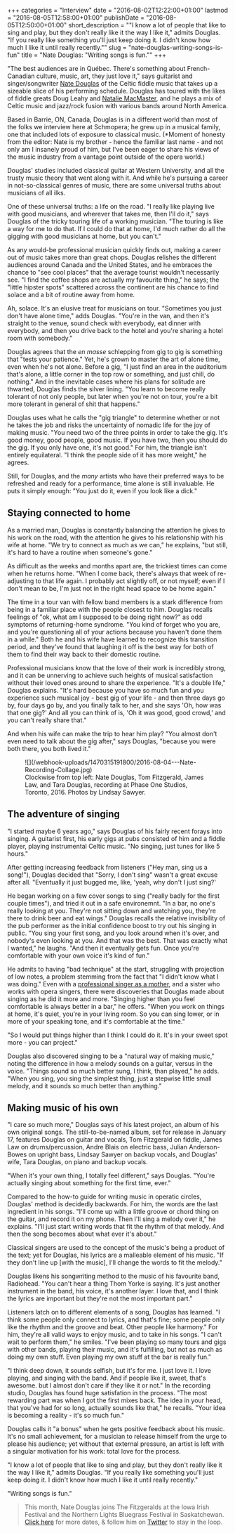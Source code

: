 +++
categories = "Interview"
date = "2016-08-02T12:22:00+01:00"
lastmod = "2016-08-05T12:58:00+01:00"
publishDate = "2016-08-05T12:50:00+01:00"
short_description = "\"I know a lot of people that like to sing and play, but they don't really like it the way I like it,\" admits Douglas. \"If you really like something you'll just keep doing it. I didn't know how much I like it until really recently.\""
slug = "nate-douglas-writing-songs-is-fun"
title = "Nate Douglas: &quot;Writing songs is fun.&quot;"
+++

"The best audiences are in Québec. There's something about French-Canadian culture, music, art, they just love it," says guitarist and singer/songwriter [Nate Douglas](http://www.natedouglasguitar.com/) of the Celtic fiddle music that takes up a sizeable slice of his performing schedule. Douglas has toured with the likes of fiddle greats Doug Leahy and [Natalie MacMaster](http://www.nataliemacmaster.com/), and he plays a mix of Celtic music and jazz/rock fusion with various bands around North America.

Based in Barrie, ON, Canada, Douglas is in a different world than most of the folks we interview here at Schmopera; he grew up in a musical family, one that included lots of exposure to classical music. (\*Moment of honesty from the editor: Nate is my brother - hence the familiar last name - and not only am I insanely proud of him, but I've been eager to share his views of the music industry from a vantage point outside of the opera world.)

Douglas' studies included classical guitar at Western University, and all the trusty music theory that went along with it. And while he's pursuing a career in not-so-classical genres of music, there are some universal truths about musicians of all ilks.

One of these universal truths: a life on the road. "I really like playing live with good musicians, and wherever that takes me, then I'll do it," says Douglas of the tricky touring life of a working musician. "The touring is like a way for me to do that. If I could do that at home, I'd much rather do all the gigging with good musicians at home, but you can't."

As any would-be professional musician quickly finds out, making a career out of music takes more than great chops. Douglas relishes the different audiences around Canada and the United States, and he embraces the chance to "see cool places" that the average tourist wouldn't necessarily see. "I find the coffee shops are actually my favourite thing," he says; the "little hipster spots" scattered across the continent are his chance to find solace and a bit of routine away from home.

Ah, solace. It's an elusive treat for musicians on tour. "Sometimes you just don't have alone time," adds Douglas. "You're in the van, and then it's straight to the venue, sound check with everybody, eat dinner with everybody, and then you drive back to the hotel and you're sharing a hotel room with somebody."

Douglas agrees that the *en masse* schlepping from gig to gig is something that "tests your patience." Yet, he's grown to master the art of alone time, even when he's not alone. Before a gig, "I just find an area in the auditorium that's alone, a little corner in the top row or something, and just chill, do nothing." And in the inevitable cases where his plans for solitude are thwarted, Douglas finds the silver lining. "You learn to become really tolerant of not only people, but later when you're not on tour, you're a bit more tolerant in general of shit that happens."

Douglas uses what he calls the "gig triangle" to determine whether or not he takes the job and risks the uncertainty of nomadic life for the joy of making music. "You need two of the three points in order to take the gig. It's good money, good people, good music. If you have two, then you should do the gig. If you only have one, it's not good." For him, the triangle isn't entirely equilateral. "I think the people side of it has more weight," he agrees. 

Still, for Douglas, and the *many* artists who have their preferred ways to be refreshed and ready for a performance, time alone is still invaluable. He puts it simply enough: "You just do it, even if you look like a dick."

## Staying connected to home

As a married man, Douglas is constantly balancing the attention he gives to his work on the road, with the attention he gives to his relationship with his wife at home. "We try to connect as much as we can," he explains, "but still, it's hard to have a routine when someone's gone."

As difficult as the weeks and months apart are, the trickiest times can come when he returns home. "When I come back, there's always that week of re-adjusting to that life again. I probably act slightly off, or not myself; even if I don't mean to be, I'm just not in the right head space to be home again." 

The time in a tour van with fellow band members is a stark difference from being in a familiar place with the people closest to him. Douglas recalls feelings of "ok, what am I supposed to be doing right now?" as odd symptoms of returning-home syndrome. "You kind of forget who you are, and you're questioning all of your actions because you haven't done them in a while." Both he and his wife have learned to recognize this transition period, and they've found that laughing it off is the best way for both of them to find their way back to their domestic routine. 

Professional musicians know that the love of their work is incredibly strong, and it can be unnerving to achieve such heights of musical satisfaction without their loved ones around to share the experience. "It's a double life," Douglas explains. "It's hard because you have so much fun and you experience such musical joy - best gig of your life - and then three days go by, four days go by, and you finally talk to her, and she says 'Oh, how was that one gig?' And all you can think of is, 'Oh it was good, good crowd,' and you can't really share that."

And when his wife can make the trip to hear him play? "You almost don't even need to talk about the gig after," says Douglas, "because you were both there, you both lived it."

<figure data-type="image">
![](/webhook-uploads/1470315191800/2016-08-04---Nate-Recording-Collage.jpg)
<figcaption>Clockwise from top left: Nate Douglas, Tom Fitzgerald, James Law, and Tara Douglas, recording at Phase One Studios, Toronto, 2016. Photos by Lindsay Sawyer.</figcaption>
</figure>

## The adventure of singing

"I started maybe 6 years ago," says Douglas of his fairly recent forays into singing. A guitarist first, his early gigs at pubs consisted of him and a fiddle player, playing instrumental Celtic music. "No singing, just tunes for like 5 hours."

After getting increasing feedback from listeners ("Hey man, sing us a song!"), Douglas decided that "Sorry, I don't sing" wasn't a great excuse after all. "Eventually it just bugged me, like, 'yeah, why don't I just sing?'

He began working on a few cover songs to sing ("really badly for the first couple times"), and tried it out in a safe environemnt. "In a bar, no one's really looking at you. They're not sitting down and watching you, they're there to drink beer and eat wings." Douglas recalls the relative invisibility of the pub performer as the initial confidence boost to try out his singing in public. "You sing your first song, and you look around when it's over, and nobody's even looking at you. And that was the best. That was exactly what I wanted," he laughs. "And then it eventually gets fun. Once you're comfortable with your own voice it's kind of fun."

He admits to having "bad technique" at the start, struggling with projection of low notes, a problem stemming from the fact that "I didn't know what I was doing."
Even with a [professional singer as a mother](/talking-with-voice-teachers-or-meet-my-mother/), and a sister who works with opera singers, there were discoveries that Douglas made about singing as he did it more and more. "Singing higher than you feel comfortable is always better in a bar," he offers. "When you work on things at home, it's quiet, you're in your living room. So you can sing lower, or in more of your speaking tone, and it's comfortable at the time." 

"So I would put things higher than I think I could do it. It's in your sweet spot more - you can project."

Douglas also discovered singing to be a "natural way of making music," noting the difference in how a melody sounds on a guitar, versus in the voice. "Things sound so much better sung, I think, than played," he adds. "When you sing, you sing the simplest thing, just a stepwise little small melody, and it sounds so much better than anything."

## Making music of his own

"I care so much more," Douglas says of his latest project, an album of his own original songs. The still-to-be-named album, set for release in January 17, features Douglas on guitar and vocals, Tom Fitzgerald on fiddle, James Law on drums/percussion, Andre Blais on electric bass, Julian Anderson-Bowes on upright bass, Lindsay Sawyer on backup vocals, and Douglas' wife, Tara Douglas, on piano and backup vocals.

"When it's your own thing, I totally feel different," says Douglas. "You're actually singing about something for the first time, ever."

Compared to the how-to guide for writing music in operatic circles, Douglas' method is decidedly backwards. For him, the words are the last ingredient in his songs. "I'll come up with a little groove or chord thing on the guitar, and record it on my phone. Then I'll sing a melody over it," he explains. "I'll just start writing words that fit the rhythm of that melody. And then the song becomes about what ever it's about." 

Classical singers are used to the concept of the music's being a product of the text; yet for Douglas, his lyrics are a malleable element of his music. "If they don't line up [with the music], I'll change the words to fit the melody."

Douglas likens his songwriting method to the music of his favourite band, Radiohead. "You can't hear a thing Thom Yorke is saying. It's just another instrument in the band, his voice, it's another layer. I love that, and I think the lyrics are important but they're not the most important part."

Listeners latch on to different elements of a song, Douglas has learned. "I think some people only connect to lyrics, and that's fine; some people only like the rhythm and the groove and beat. Other people like harmony." For him, they're all valid ways to enjoy music, and to take in his songs. "I can't wait to perform them," he smiles. "I've been playing so many tours and gigs with other bands, playing their music, and it's fulfilling, but not as much as doing my own stuff. Even playing my own stuff at the bar is really fun."

"I think deep down, it sounds selfish, but it's for me. I just love it. I love playing, and singing with the band. And if people like it, sweet, that's awesome. but I almost don't care if they like it or not." In the recording studio, Douglas has found huge satisfation in the process. "The most rewarding part was when I got the first mixes back. The idea in your head, that you've had for so long, actually sounds like that," he recalls. "Your idea is becoming a reality - it's so much fun."

Douglas calls it "a bonus" when he gets positive feedback about his music. It's no small achievement, for a musician to release himself from the urge to please his audience; yet without that external pressure, an artist is left with a singular motivation for his work: total love for the process.

"I know a lot of people that like to sing and play, but they don't really like it the way I like it," admits Douglas. "If you really like something you'll just keep doing it. I didn't know how much I like it until really recently."

"Writing songs is fun."

>This month, Nate Douglas joins The Fitzgeralds at the Iowa Irish Festival and the Northern Lights Bluegrass Festival in Saskatchewan. [Click here](http://www.natedouglasguitar.com/#!calendar-1/ujsk7) for more dates, & follow him on [Twitter](https://twitter.com/natedouglas87) to stay in the loop.
